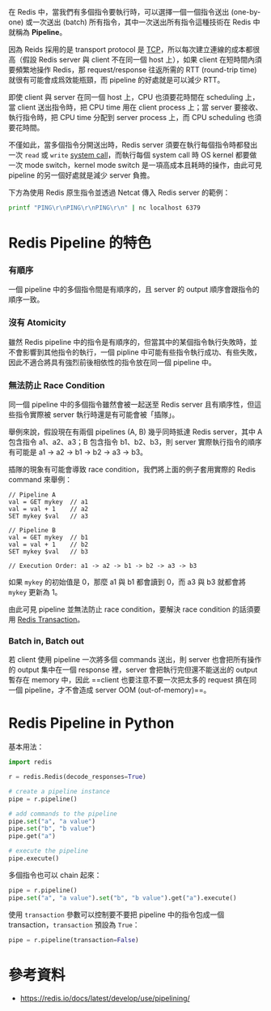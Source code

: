 在 Redis 中，當我們有多個指令要執行時，可以選擇一個一個指令送出 (one-by-one) 或一次送出 (batch) 所有指令，其中一次送出所有指令這種技術在 Redis 中就稱為 **Pipeline**。

因為 Reids 採用的是 transport protocol 是 [TCP](</Network/TCP.draft.md>)，所以每次建立連線的成本都很高（假設 Redis server 與 client 不在同一個 host 上），如果 client 在短時間內須要頻繁地操作 Redis，那 request/response 往返所需的 RTT (round-trip time) 就很有可能會成爲效能瓶頸，而 pipeline 的好處就是可以減少 RTT。

即使 client 與 server 在同一個 host 上，CPU 也須要花時間在 scheduling 上，當 client 送出指令時，把 CPU time 用在 client process 上；當 server 要接收、執行指令時，把 CPU time 分配到 server process 上，而 CPU scheduling 也須要花時間。

不僅如此，當多個指令分開送出時，Redis server 須要在執行每個指令時都發出一次 `read` 或 `write` [system call](</Operating System/System Call.draft.md>)，而執行每個 system call 時 OS kernel 都要做一次 mode switch，kernel mode switch 是一項高成本且耗時的操作，由此可見 pipeline 的另一個好處就是減少 server 負擔。

下方為使用 Redis 原生指令並透過 Netcat 傳入 Redis server 的範例：

```bash
printf "PING\r\nPING\r\nPING\r\n" | nc localhost 6379
```

# Redis Pipeline 的特色

### 有順序

一個 pipeline 中的多個指令間是有順序的，且 server 的 output 順序會跟指令的順序一致。

### 沒有 Atomicity

雖然 Redis pipeline 中的指令是有順序的，但當其中的某個指令執行失敗時，並不會影響到其他指令的執行，一個 pipline 中可能有些指令執行成功、有些失敗，因此不適合將具有強烈前後相依性的指令放在同一個 pipeline 中。

### 無法防止 Race Condition

同一個 pipeline 中的多個指令雖然會被一起送至 Redis server 且有順序性，但這些指令實際被 server 執行時還是有可能會被「插隊」。

舉例來說，假設現在有兩個 pipelines (A, B) 幾乎同時抵達 Redis server，其中 A 包含指令 a1、a2、a3；B 包含指令 b1、b2、b3，則 server 實際執行指令的順序有可能是 a1 → a2 → b1 → b2 → a3 → b3。

插隊的現象有可能會導致 race condition，我們將上面的例子套用實際的 Redis command 來舉例：

```plaintext
// Pipeline A
val = GET mykey  // a1
val = val + 1    // a2
SET mykey $val   // a3

// Pipeline B
val = GET mykey  // b1
val = val + 1    // b2
SET mykey $val   // b3

// Execution Order: a1 -> a2 -> b1 -> b2 -> a3 -> b3
```

如果 `mykey` 的初始值是 0，那麼 a1 與 b1 都會讀到 0，而 a3 與 b3 就都會將 `mykey` 更新為 1。

由此可見 pipeline 並無法防止 race condition，要解決 race condition 的話須要用 [Redis Transaction](</Database/Redis/Redis Transaction.md>)。

### Batch in, Batch out

若 client 使用 pipeline 一次將多個 commands 送出，則 server 也會把所有操作的 output 集中在一個 response 裡，server 會把執行完但還不能送出的 output 暫存在 memory 中，因此 ==client 也要注意不要一次把太多的 request 擠在同一個 pipeline，才不會造成 server OOM (out-of-memory)==。

# Redis Pipeline in Python

基本用法：

```Python
import redis

r = redis.Redis(decode_responses=True)

# create a pipeline instance
pipe = r.pipeline()

# add commands to the pipeline
pipe.set("a", "a value")
pipe.set("b", "b value")
pipe.get("a")

# execute the pipeline
pipe.execute()
```

多個指令也可以 chain 起來：

```Python
pipe = r.pipeline()
pipe.set("a", "a value").set("b", "b value").get("a").execute()
```

使用 `transaction` 參數可以控制要不要把 pipeline 中的指令包成一個 transaction，`transaction` 預設為 `True`：

```Python
pipe = r.pipeline(transaction=False)
```

# 參考資料

- <https://redis.io/docs/latest/develop/use/pipelining/>
